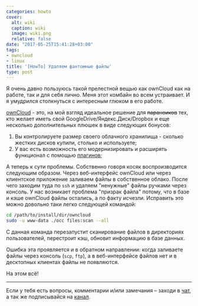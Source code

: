 ```yaml
---
categories: howto
cover:
  alt: wiki
  caption: wiki
  image: wiki.png
  relative: false
date: "2017-05-25T15:41:28+03:00"
tags:
- owncloud
- linux
title: '[HowTo] Удаляем фантомные файлы'
type: post
---
```


Я очень давно пользуюсь такой прелестной вещью как ownCloud как на работе, так и для себя лично. Меня этот комбайн во всем устраивает. И я умудрился столкнуться с интересным глюком в его работе.

[ownCloud](https://owncloud.org) - это, на мой взгляд идеальное решение для ~~параноиков~~ тех, кто желает иметь свой GoogleDrive/Яндекс.Диск/Dropbox и еще несколько дополнительных плюшек в виде следующих бонусов:

1. Вы контролируете размер своего облачного хранилища - сколько жестких дисков купили, столько и используете;
2. У вас есть возможность его модернизировать и расширять функционал с помощью [плагинов](https://apps.owncloud.com);

А теперь к сути проблемы. Собственно говоря косяк воспроизводится следующим образом. Через веб-интерфейс ownCloud или через клиентское приложение заливаем файлы в собственное облако. После чего заходим туда по `ssh` и удаляем "ненужные" файлы ручками через консоль. У нас возникает проблема "призрак файла" потому, что в базе и кэше ownCloud файлы остались, а по факту исчезли. Исправить это можно довольно таки легко следующей командой:

```bash
cd /path/to/install/dir/owncloud 
sudo -u www-data ./occ files:scan --all
```

С данная команда перезапустит сканирование файлов в директориях пользователей, перестроит кэш, обновит информацию в базе данных.

Ошибка эта проявляется и в обратном направлении: когда заливаете файлы через консоль (`scp`, `ftp`), а в веб-интерфейсе файлов нет и в десктопных клиентах файлы не появляются.

На этом всё!

---
Если у тебя есть вопросы, комментарии и/или замечания – заходи в [чат](https://ttttt.me/jtprogru_chat), а так же подписывайся на [канал](https://ttttt.me/jtprogru_channel).
